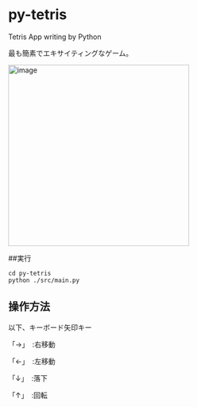 # py-tetris
Tetris App writing by Python

最も簡素でエキサイティングなゲーム。

<img width="364" alt="image" src="https://github.com/somen0101/py-tetris/assets/44900370/1d042060-bbef-4373-88d3-8ba0f2fdcd11">

##実行
```
cd py-tetris
python ./src/main.py
```
## 操作方法
以下、キーボード矢印キー

「→」　:右移動

「←」　:左移動

「↓」　:落下

「↑」　:回転
